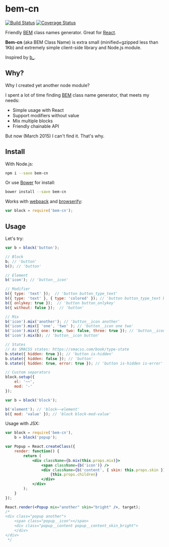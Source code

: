# bem-cn
[![Build Status](https://secure.travis-ci.org/albburtsev/bem-cn.png?branch=master)](https://travis-ci.org/albburtsev/bem-cn)
[![Coverage Status](https://coveralls.io/repos/albburtsev/bem-cn/badge.svg?branch=master)](https://coveralls.io/r/albburtsev/bem-cn?branch=master)

Friendly [BEM](https://en.bem.info/) class names generator. Great for [React](http://facebook.github.io/react/).

**Bem-cn** (aka BEM Class Name) is extra small (minified+gzipped less than 1Kb) and extremely simple client-side library and Node.js module.

Inspired by [b_](https://github.com/azproduction/b_).

## Why?

Why I created yet another node module?

I spent a lot of time finding [BEM](https://en.bem.info/) class name generator, that meets my needs:

 * Simple usage with React
 * Support modifiers without value
 * Mix multiple blocks
 * Friendly chainable API

But now (March 2015) I can't find it. That's why.

## Install

With Node.js:

```bash
npm i --save bem-cn
```

Or use [Bower](http://bower.io/) for install:

```bash
bower install --save bem-cn
```

Works with [webpack](http://webpack.github.io/) and [browserify](http://browserify.org/):

```js
var block = require('bem-cn');
```

## Usage

Let's try:

```js
var b = block('button');

// Block
b; // 'button'
b(); // 'button'

// Element
b('icon'); // 'button__icon'

// Modifier
b({ type: 'text' });  // 'button button_type_text'
b({ type: 'text' }, { type: 'colored' }); // 'button button_type_text button_type_colored'
b({ onlykey: true });  // 'button button_onlykey'
b({ without: false });  // 'button'

// Mix
b('icon').mix('another'); // 'button__icon another'
b('icon').mix([ 'one', 'two' ); // 'button__icon one two'
b('icon').mix({ one: true, two: false, three: true }); // 'button__icon one three'
b('icon').mix(b); // 'button__icon button'

// States
// As SMACSS states: https://smacss.com/book/type-state
b.state({ hidden: true }); // 'button is-hidden'
b.state({ hidden: false }); // 'button'
b.state({ hidden: true, error: true }); // 'button is-hidden is-error'

// Custom separators
block.setup({
    el: '~~',
    mod: '-'
});

var b = block('block');

b('element'); // 'block~~element'
b({ mod: 'value' }); // 'block block-mod-value'
```

Usage with JSX:

```jsx
var block = require('bem-cn'),
    b = block('popup');

var Popup = React.createClass({
    render: function() {
        return (
            <div className={b.mix(this.props.mix)}>
            	<span className={b('icon')} />
            	<div className={b('content', { skin: this.props.skin })}>
            		{this.props.children}
            	</div>
            </div>
        );
    }
});

React.render(<Popup mix="another" skin="bright" />, target);
/*
<div class="popup another">
	<span class="popup__icon"></span>
	<div class="popup__content popup__content_skin_bright">
	</div>
</div>
 */
```
